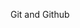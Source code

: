 <span id="title">Git and Github</span>

<div id="body">

<include src="init/unit-inParent-asPanel.md" boilerplate />
<include src="commit/unit-inParent-asPanel.md" boilerplate />
<include src="ignore/unit-inParent-asPanel.md" boilerplate />
<include src="tag/unit-inParent-asPanel.md" boilerplate />
<include src="checkout/unit-inParent-asPanel.md" boilerplate />
<include src="stash/unit-inParent-asPanel.md" boilerplate />
<include src="clone/unit-inParent-asPanel.md" boilerplate />
<include src="pull/unit-inParent-asPanel.md" boilerplate />
<include src="push/unit-inParent-asPanel.md" boilerplate />
<include src="branch/unit-inParent-asPanel.md" boilerplate />
<include src="mergeConflicts/unit-inParent-asPanel.md" boilerplate />
<include src="createPRs/unit-inParent-asPanel.md" boilerplate />
<include src="managePRs/unit-inParent-asPanel.md" boilerplate />
<include src="forkingWorkflow/unit-inParent-asPanel.md" boilerplate />

</div>
